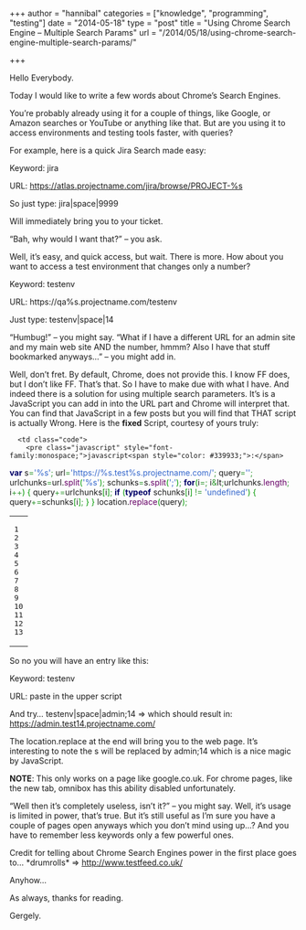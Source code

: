 +++
author = "hannibal"
categories = ["knowledge", "programming", "testing"]
date = "2014-05-18"
type = "post"
title = "Using Chrome Search Engine – Multiple Search Params"
url = "/2014/05/18/using-chrome-search-engine-multiple-search-params/"

+++

Hello Everybody.

Today I would like to write a few words about Chrome&#8217;s Search Engines.

You&#8217;re probably already using it for a couple of things, like Google, or Amazon searches or YouTube or anything like that. But are you using it to access environments and testing tools faster, with queries?

<!--more-->

For example, here is a quick Jira Search made easy:

Keyword: jira
  
URL: https://atlas.projectname.com/jira/browse/PROJECT-%s

So just type: jira|space|9999

Will immediately bring you to your ticket.

&#8220;Bah, why would I want that?&#8221; &#8211; you ask.

Well, it&#8217;s easy, and quick access, but wait. There is more. How about you want to access a test environment that changes only a number?

Keyword: testenv
  
URL: https://qa%s.projectname.com/testenv

Just type: testenv|space|14

&#8220;Humbug!&#8221; &#8211; you might say. &#8220;What if I have a different URL for an admin site and my main web site AND the number, hmmm? Also I have that stuff bookmarked anyways&#8230;&#8221; &#8211; you might add in.

Well, don&#8217;t fret. By default, Chrome, does not provide this. I know FF does, but I don&#8217;t like FF. That&#8217;s that. So I have to make due with what I have. And indeed there is a solution for using multiple search parameters. It&#8217;s is a JavaScript you can add in into the URL part and Chrome will interpret that. You can find that JavaScript in a few posts but you will find that THAT script is actually Wrong. Here is the **fixed** Script, courtesy of yours truly:

<div class="wp_syntax">
  <table>
    <tr>
      <td class="line_numbers">
        <pre>1
2
3
4
5
6
7
8
9
10
11
12
13
</pre>
      </td>
      
      <td class="code">
        <pre class="javascript" style="font-family:monospace;">javascript<span style="color: #339933;">:</span>
<span style="color: #000066; font-weight: bold;">var</span> s<span style="color: #339933;">=</span><span style="color: #3366CC;">'%s'</span><span style="color: #339933;">;</span>
url<span style="color: #339933;">=</span><span style="color: #3366CC;">'https://%s.test%s.projectname.com/'</span><span style="color: #339933;">;</span>
query<span style="color: #339933;">=</span><span style="color: #3366CC;">''</span><span style="color: #339933;">;</span>
urlchunks<span style="color: #339933;">=</span>url.<span style="color: #660066;">split</span><span style="color: #009900;">&#40;</span><span style="color: #3366CC;">'%s'</span><span style="color: #009900;">&#41;</span><span style="color: #339933;">;</span>
schunks<span style="color: #339933;">=</span>s.<span style="color: #660066;">split</span><span style="color: #009900;">&#40;</span><span style="color: #3366CC;">';'</span><span style="color: #009900;">&#41;</span><span style="color: #339933;">;</span>
<span style="color: #000066; font-weight: bold;">for</span><span style="color: #009900;">&#40;</span>i<span style="color: #339933;">=</span><span style="color: #CC0000;"></span><span style="color: #339933;">;</span> i<span style="color: #339933;">&</span>lt<span style="color: #339933;">;</span>urlchunks.<span style="color: #660066;">length</span><span style="color: #339933;">;</span> i<span style="color: #339933;">++</span><span style="color: #009900;">&#41;</span> <span style="color: #009900;">&#123;</span>
	query<span style="color: #339933;">+=</span>urlchunks<span style="color: #009900;">&#91;</span>i<span style="color: #009900;">&#93;</span><span style="color: #339933;">;</span>
	<span style="color: #000066; font-weight: bold;">if</span> <span style="color: #009900;">&#40;</span><span style="color: #000066; font-weight: bold;">typeof</span> schunks<span style="color: #009900;">&#91;</span>i<span style="color: #009900;">&#93;</span> <span style="color: #339933;">!=</span> <span style="color: #3366CC;">'undefined'</span><span style="color: #009900;">&#41;</span> <span style="color: #009900;">&#123;</span>
		query<span style="color: #339933;">+=</span>schunks<span style="color: #009900;">&#91;</span>i<span style="color: #009900;">&#93;</span><span style="color: #339933;">;</span>
	<span style="color: #009900;">&#125;</span>
<span style="color: #009900;">&#125;</span>
location.<span style="color: #660066;">replace</span><span style="color: #009900;">&#40;</span>query<span style="color: #009900;">&#41;</span><span style="color: #339933;">;</span></pre>
      </td>
    </tr>
  </table>
</div>

So no you will have an entry like this:

Keyword: testenv
  
URL: paste in the upper script

And try&#8230; testenv|space|admin;14 => which should result in: https://admin.test14.projectname.com/

The location.replace at the end will bring you to the web page. It&#8217;s interesting to note the s will be replaced by admin;14 which is a nice magic by JavaScript.

**NOTE**: This only works on a page like google.co.uk. For chrome pages, like the new tab, omnibox has this ability disabled unfortunately.

&#8220;Well then it&#8217;s completely useless, isn&#8217;t it?&#8221; &#8211; you might say. Well, it&#8217;s usage is limited in power, that&#8217;s true. But it&#8217;s still useful as I&#8217;m sure you have a couple of pages open anyways which you don&#8217;t mind using up&#8230;? And you have to remember less keywords only a few powerful ones.

Credit for telling about Chrome Search Engines power in the first place goes to&#8230; \*drumrolls\* => <a href="http://www.testfeed.co.uk/" target="_blank">http://www.testfeed.co.uk/</a>

Anyhow&#8230;
  
As always, thanks for reading.
  
Gergely.
